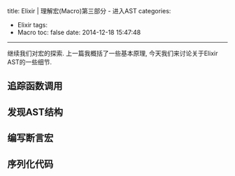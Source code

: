 title: Elixir | 理解宏(Macro)第三部分 - 进入AST
categories:
  - Elixir
tags:
  - Macro
toc: false
date: 2014-12-18 15:47:48
---

继续我们对宏的探索. 上一篇我概括了一些基本原理, 今天我们来讨论关于Elixir AST的一些细节.

## 追踪函数调用

## 发现AST结构

## 编写断言宏

## 序列化代码